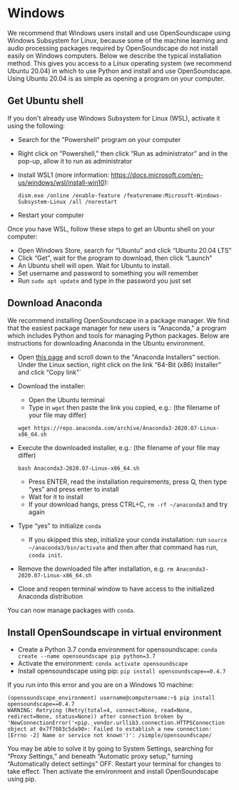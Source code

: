 # Windows
We recommend that Windows users install and use OpenSoundscape using Windows Subsystem for Linux, because some of the machine learning and audio processing packages required by OpenSoundscape do not install easily on Windows computers. Below we describe the typical installation method. This gives you access to a Linux operating system (we recommend Ubuntu 20.04) in which to use Python and install and use OpenSoundscape. Using Ubuntu 20.04 is as simple as opening a program on your computer.

## Get Ubuntu shell
If you don't already use Windows Subsystem for Linux (WSL), activate it using the following:
- Search for the "Powershell" program on your computer
- Right click on "Powershell," then click “Run as administrator” and in the pop-up, allow it to run as administrator
- Install WSL1 (more information: https://docs.microsoft.com/en-us/windows/wsl/install-win10):

    ```
    dism.exe /online /enable-feature /featurename:Microsoft-Windows-Subsystem-Linux /all /norestart
    ```

- Restart your computer

Once you have WSL, follow these steps to get an Ubuntu shell on your computer:
- Open Windows Store, search for “Ubuntu” and click “Ubuntu 20.04 LTS”
- Click “Get”, wait for the program to download, then click “Launch”
- An Ubuntu shell will open. Wait for Ubuntu to install.
- Set username and password to something you will remember
- Run `sudo apt update` and type in the password you just set

## Download Anaconda
We recommend installing OpenSoundscape in a package manager. We find that the easiest package manager for new users is "Anaconda," a program which includes Python and tools for managing Python packages. Below are instructions for downloading Anaconda in the Ubuntu environment.

- Open [this page](https://www.anaconda.com/products/individual) and scroll down to the "Anaconda Installers" section. Under the Linux section, right click on the link “64-Bit (x86) Installer” and click “Copy link”`
- Download the installer:
    - Open the Ubuntu terminal
    - Type in `wget` then paste the link you copied, e.g.: (the filename of your file may differ)

   ```
   wget https://repo.anaconda.com/archive/Anaconda3-2020.07-Linux-x86_64.sh
   ```

- Execute the downloaded installer, e.g.: (the filename of your file may differ)

    ```
    bash Anaconda3-2020.07-Linux-x86_64.sh
    ```

    - Press ENTER, read the installation requirements, press Q, then type “yes” and press enter to install
    - Wait for it to install
    - If your download hangs, press CTRL+C, `rm -rf ~/anaconda3` and try again
- Type “yes” to initialize `conda`
    - If you skipped this step, initialize your conda installation: run `source ~/anaconda3/bin/activate` and then after that command has run, `conda init`.
- Remove the downloaded file after installation, e.g. `rm Anaconda3-2020.07-Linux-x86_64.sh`
- Close and reopen terminal window to have access to the initialized Anaconda distribution

You can now manage packages with `conda`.

## Install OpenSoundscape in virtual environment
- Create a Python 3.7 conda environment for opensoundscape: `conda create --name opensoundscape pip python=3.7`
- Activate the environment: `conda activate opensoundscape`
- Install opensoundscape using pip: `pip install opensoundscape==0.4.7`

If you run into this error and you are on a Windows 10 machine:
```
(opensoundscape_environment) username@computername:~$ pip install opensoundscape==0.4.7
WARNING: Retrying (Retry(total=4, connect=None, read=None, redirect=None, status=None)) after connection broken by 'NewConnectionError('<pip._vendor.urllib3.connection.HTTPSConnection object at 0x7f7603c5da90>: Failed to establish a new connection: [Errno -2] Name or service not known')': /simple/opensoundscape/
```
You may be able to solve it by going to System Settings, searching for “Proxy Settings,” and beneath “Automatic proxy setup,” turning “Automatically detect settings” OFF. Restart your terminal for changes to take effect. Then activate the environment and install OpenSoundscape using pip.

